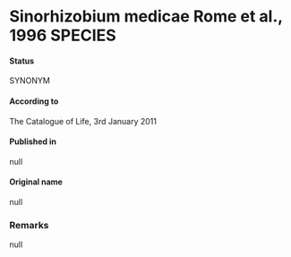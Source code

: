 # Sinorhizobium medicae Rome et al., 1996 SPECIES

#### Status
SYNONYM

#### According to
The Catalogue of Life, 3rd January 2011

#### Published in
null

#### Original name
null

### Remarks
null